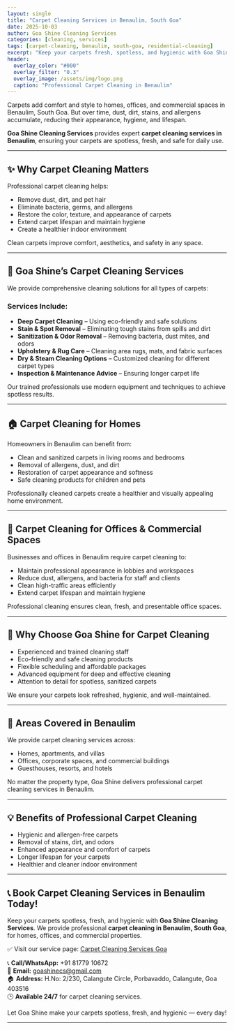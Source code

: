```yaml
---
layout: single
title: "Carpet Cleaning Services in Benaulim, South Goa"
date: 2025-10-03
author: Goa Shine Cleaning Services
categories: [cleaning, services]
tags: [carpet-cleaning, benaulim, south-goa, residential-cleaning]
excerpt: "Keep your carpets fresh, spotless, and hygienic with Goa Shine’s professional carpet cleaning services in Benaulim, South Goa."
header:
  overlay_color: "#000"
  overlay_filter: "0.3"
  overlay_image: /assets/img/logo.png
  caption: "Professional Carpet Cleaning in Benaulim"
---
```


Carpets add comfort and style to homes, offices, and commercial spaces in Benaulim, South Goa. But over time, dust, dirt, stains, and allergens accumulate, reducing their appearance, hygiene, and lifespan.  

**Goa Shine Cleaning Services** provides expert **carpet cleaning services in Benaulim**, ensuring your carpets are spotless, fresh, and safe for daily use.

---

## ✨ Why Carpet Cleaning Matters
Professional carpet cleaning helps:  
- Remove dust, dirt, and pet hair  
- Eliminate bacteria, germs, and allergens  
- Restore the color, texture, and appearance of carpets  
- Extend carpet lifespan and maintain hygiene  
- Create a healthier indoor environment  

Clean carpets improve comfort, aesthetics, and safety in any space.

---

## 🌟 Goa Shine’s Carpet Cleaning Services
We provide comprehensive cleaning solutions for all types of carpets:

### Services Include:
- **Deep Carpet Cleaning** – Using eco-friendly and safe solutions  
- **Stain & Spot Removal** – Eliminating tough stains from spills and dirt  
- **Sanitization & Odor Removal** – Removing bacteria, dust mites, and odors  
- **Upholstery & Rug Care** – Cleaning area rugs, mats, and fabric surfaces  
- **Dry & Steam Cleaning Options** – Customized cleaning for different carpet types  
- **Inspection & Maintenance Advice** – Ensuring longer carpet life  

Our trained professionals use modern equipment and techniques to achieve spotless results.

---

## 🏠 Carpet Cleaning for Homes
Homeowners in Benaulim can benefit from:  
- Clean and sanitized carpets in living rooms and bedrooms  
- Removal of allergens, dust, and dirt  
- Restoration of carpet appearance and softness  
- Safe cleaning products for children and pets  

Professionally cleaned carpets create a healthier and visually appealing home environment.

---

## 🏢 Carpet Cleaning for Offices & Commercial Spaces
Businesses and offices in Benaulim require carpet cleaning to:  
- Maintain professional appearance in lobbies and workspaces  
- Reduce dust, allergens, and bacteria for staff and clients  
- Clean high-traffic areas efficiently  
- Extend carpet lifespan and maintain hygiene  

Professional cleaning ensures clean, fresh, and presentable office spaces.

---

## 🚿 Why Choose Goa Shine for Carpet Cleaning
- Experienced and trained cleaning staff  
- Eco-friendly and safe cleaning products  
- Flexible scheduling and affordable packages  
- Advanced equipment for deep and effective cleaning  
- Attention to detail for spotless, sanitized carpets  

We ensure your carpets look refreshed, hygienic, and well-maintained.

---

## 📍 Areas Covered in Benaulim
We provide carpet cleaning services across:  
- Homes, apartments, and villas  
- Offices, corporate spaces, and commercial buildings  
- Guesthouses, resorts, and hotels  

No matter the property type, Goa Shine delivers professional carpet cleaning services in Benaulim.

---

## 💡 Benefits of Professional Carpet Cleaning
- Hygienic and allergen-free carpets  
- Removal of stains, dirt, and odors  
- Enhanced appearance and comfort of carpets  
- Longer lifespan for your carpets  
- Healthier and cleaner indoor environment  

---

## 📞 Book Carpet Cleaning Services in Benaulim Today!
Keep your carpets spotless, fresh, and hygienic with **Goa Shine Cleaning Services**. We provide professional **carpet cleaning in Benaulim, South Goa**, for homes, offices, and commercial properties.  

✅ Visit our service page: [Carpet Cleaning Services Goa](https://www.goashinecs.com/carpet-cleaning-services-goa.html)  

📞 **Call/WhatsApp:** +91 81779 10672  
📧 **Email:** goashinecs@gmail.com  
🏠 **Address:** H.No: 2/230, Calangute Circle, Porbavaddo, Calangute, Goa 403516  
🕒 **Available 24/7** for carpet cleaning services.  

Let Goa Shine make your carpets spotless, fresh, and hygienic — every day!  

---
